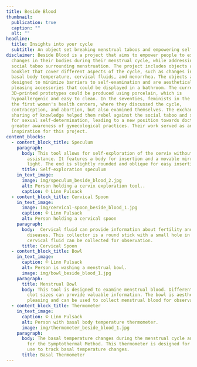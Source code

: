 ```yaml
---
title: Beside Blood
thumbnail:
  publication: true
  caption: ""
  alt: ""
headline:
  title: Insights into your cycle
  subtitle: An object set breaking menstrual taboos and empowering self-exploration.
disclaimer: Beside Blood is a project that aims to empower people to explore the
  changes in their bodies during their menstrual cycle, while addressing the
  social taboo surrounding menstruation. The project includes objects and a
  booklet that cover different aspects of the cycle, such as changes in cervix,
  basal body temperature, cervical fluids, and menorrhea. The objects are
  designed to minimize barriers to self-examination and are aesthetically
  pleasing accessories that could be displayed in a bathroom. The current
  3D-printed prototypes could be produced using porcelain, which is
  hypoallergenic and easy to clean. In the seventies, feminists in the USA built
  the first women's health centers, where they discussed the cycle,
  contraception, and abortion, but also examined themselves. The exchange and
  sharing of knowledge helped them rebel against the social taboo and stand up
  for sexual self-determination, leading to a new position towards doctors and
  greater awareness of gynecological practices. Their work served as an
  inspiration for this project.
content_blocks:
  - content_block_title: Speculum
    paragraph:
      body: This tool allows for self-exploration of the cervix without the need for
        assistance. It features a body for insertion and a movable mirror with a
        light. The end is slightly rounded and oblique for easy insertion.
      title: Self-exploration speculum
    in_text_image:
      image: img/speculum_beside_blood_2.jpg
      alt: Person holding a cervix exploration tool..
      caption: © Linn Pulsack
  - content_block_title: Cervical Spoon
    in_text_image:
      image: img/cervical-spoon_beside_blood_1.jpg
      caption: © Linn Pulsack
      alt: Person holding a cervical spoon
    paragraph:
      body:  Cervical fluid can provide information about fertility and potential
        diseases. This collector is a round stick with a small hole in which
        cervical fluid can be collected for observation.
      title: Cervical Spoon
  - content_block_title: Bowl
    in_text_image:
      caption: © Linn Pulsack
      alt: Person is washing a menstrual bowl.
      image: img/bowl_beside_blood_1.jpg
    paragraph:
      title: Menstrual Bowl
      body: This tool is designed to examine menstrual blood. Different colors and
        clot sizes can provide valuable information. The bowl is aesthetically
        pleasing and can be used to collect menstrual blood for observation.
  - content_block_title: Thermometer
    in_text_image:
      caption: © Linn Pulsack
      alt: Person with basal body temperature thermometer.
      image: img/thermometer_beside_blood_1.jpg
    paragraph:
      body: The basal temperature changes during the menstrual cycle and is important
        for the Symptothermal Method. This thermometer is designed for personal
        use to track basal temperature changes.
      title: Basal Thermometer
---
```

